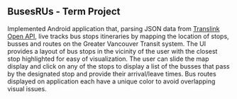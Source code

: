 ## BusesRUs - Term Project

Implemented Android application that, parsing JSON data from [Translink Open API](https://www.translink.ca/about-us/doing-business-with-translink/app-developer-resources), live tracks bus stops itineraries by mapping the location of stops, busses and routes on the Greater Vancouver Transit system. The UI provides a layout of bus stops in the vicinity of the user with the closest stop highlighted for easy of visualization. The user can slide the map display and click on any of the stops to display a list of the busses that pass by the designated stop and provide their arrival/leave times. Bus routes displayed on application each have a unique color to avoid overlapping visual issues.

